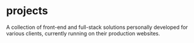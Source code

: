 # projects
A collection of front-end and full-stack solutions personally developed for various clients, currently running on their production websites.
